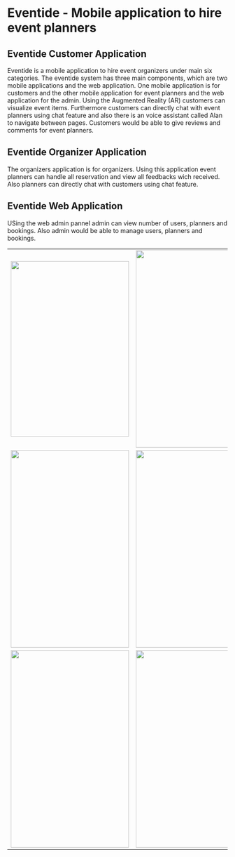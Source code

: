 # Eventide - Mobile application to hire event planners

## Eventide Customer Application

Eventide is a mobile application to hire event organizers under main six categories. The eventide system has three main components, which are two mobile applications and the web application. One mobile application is for customers and the other mobile application for event planners and the web application for the admin. Using the Augmented Reality (AR) customers can visualize event items. Furthermore customers can directly chat 
with event planners using chat feature and also there is an voice assistant called Alan to navigate between pages. Customers would be able to give reviews and comments for event planners.

## Eventide Organizer Application

The organizers application is for organizers. Using this application event planners can handle all reservation and view all feedbacks wich received. Also planners can directly chat with customers using chat feature.

## Eventide Web Application

USing the web admin pannel admin can view number of users, planners and bookings. Also admin would be able to manage users, planners and bookings.


<table border="0">
  <tr>
    <td><img src="https://github.com/AnjanaDeAbrew/Eventide/assets/102325586/6c493c08-a29c-4e8f-b1b6-143dd710df20" height="400" width="270" ></td>
    <td><img src="https://github.com/AnjanaDeAbrew/Eventide/assets/102325586/eba1594b-5a77-43ba-a77c-0d411cb8afcf" height="450" width="270" ></td>
    <td><img src="https://github.com/AnjanaDeAbrew/Eventide/assets/102325586/93b03fb4-7621-440c-9f31-c18a422c0510" height="450" width="270" ></td>
     <td><img src="https://github.com/AnjanaDeAbrew/Eventide/assets/102325586/cd40fe70-0684-4697-9b28-17f72b7fe831" height="450" width="270" ></td>
    
  </tr>
    <tr>
      <td><img src="https://github.com/AnjanaDeAbrew/Eventide/assets/102325586/7c311755-cef5-48f7-a461-2d4a989eb97c" height="450" width="270" ></td>
    <td><img src="https://github.com/AnjanaDeAbrew/Eventide/assets/102325586/da01d762-d43d-432a-8450-7b8f1883e237" height="450" width="270" ></td>
     <td><img src="https://github.com/AnjanaDeAbrew/Eventide/assets/102325586/01332711-372a-4813-8259-1cacce7118de" height="450" width="270" ></td>
       <td><img src="https://github.com/AnjanaDeAbrew/Eventide/assets/102325586/e7479b5b-4573-4732-b5ea-2e537cf5a8e1" height="450" width="270" ></td>
     
  </tr>
  <tr>
    <td><img src="https://github.com/AnjanaDeAbrew/Eventide/assets/102325586/83f23b1e-5535-4223-85f8-32b8adcc8c5f" height="450" width="270" ></td>
    <td><img src="https://github.com/AnjanaDeAbrew/Eventide/assets/102325586/66089b73-bce7-4d66-abe0-291c2d12d630" height="450" width="270" ></td>
       <td><img src="https://github.com/AnjanaDeAbrew/Eventide/assets/102325586/1cc40325-1b6d-4061-a12d-6692f819141e" height="450" width="270" ></td>
     <td><img src="https://github.com/AnjanaDeAbrew/Eventide/assets/102325586/93fe2bbf-735a-47dc-932a-2e446c19d80e" height="450" width="270" ></td>
  </tr>
 </table><br>




